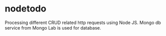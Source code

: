 # nodetodo
Processing  different CRUD related http requests using Node JS. Mongo db service from Mongo Lab is used for database.
